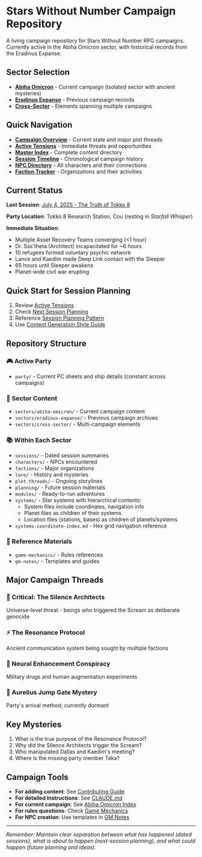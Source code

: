 # Stars Without Number Campaign Repository

A living campaign repository for Stars Without Number RPG campaigns. Currently active in the Abiha Omicron sector, with historical records from the Eradinus Expanse.

## Sector Selection

- **[Abiha Omicron](sectors/abiha-omicron/)** - Current campaign (isolated sector with ancient mysteries)
- **[Eradinus Expanse](sectors/eradinus-expanse/)** - Previous campaign records
- **[Cross-Sector](sectors/cross-sector/)** - Elements spanning multiple campaigns

## Quick Navigation

- **[Campaign Overview](campaign-overview.md)** - Current state and major plot threads
- **[Active Tensions](sectors/abiha-omicron/plot-threads/active-tensions.md)** - Immediate threats and opportunities
- **[Master Index](MASTER-INDEX.md)** - Complete content directory
- **[Session Timeline](TIMELINE.md)** - Chronological campaign history
- **[NPC Directory](NPC-INDEX.md)** - All characters and their connections
- **[Faction Tracker](FACTION-TRACKER.md)** - Organizations and their activities

## Current Status

**Last Session**: [July 4, 2025 - The Truth of Tokko 8](sectors/abiha-omicron/sessions/2025-07-04-truth-of-tokko-8.md)

**Party Location**: Tokko 8 Research Station, Cou (resting in *Starfall Whisper*)

**Immediate Situation**: 
- Multiple Asset Recovery Teams converging (<1 hour)
- Dr. Sss'theta (Architect) incapacitated for ~6 hours
- 10 refugees formed voluntary psychic network
- Lance and Kaedim made Deep Link contact with the Sleeper
- 65 hours until Sleeper awakens
- Planet-wide civil war erupting

## Quick Start for Session Planning

1. Review [Active Tensions](sectors/abiha-omicron/plot-threads/active-tensions.md)
2. Check [Next Session Planning](sectors/abiha-omicron/planning/next-session/)
3. Reference [Session Planning Pattern](gm-notes/session-planning-pattern.md)
4. Use [Content Generation Style Guide](gm-notes/content-generation-style.md)

## Repository Structure

### 🎮 Active Party
- `party/` - Current PC sheets and ship details (constant across campaigns)

### 🌌 Sector Content
- `sectors/abiha-omicron/` - Current campaign content
- `sectors/eradinus-expanse/` - Previous campaign archives
- `sectors/cross-sector/` - Multi-campaign elements

### 📚 Within Each Sector
- `sessions/` - Dated session summaries
- `characters/` - NPCs encountered
- `factions/` - Major organizations
- `lore/` - History and mysteries
- `plot-threads/` - Ongoing storylines
- `planning/` - Future session materials
- `modules/` - Ready-to-run adventures
- `systems/` - Star systems with hierarchical contents:
  - System files include coordinates, navigation info
  - Planet files as children of their systems
  - Location files (stations, bases) as children of planets/systems
- `systems-coordinate-index.md` - Hex grid navigation reference

### 📖 Reference Materials
- `game-mechanics/` - Rules references
- `gm-notes/` - Templates and guides

## Major Campaign Threads

### 🔴 Critical: The Silence Architects
Universe-level threat - beings who triggered the Scream as deliberate genocide

### ⚡ The Resonance Protocol
Ancient communication system being sought by multiple factions

### 🧠 Neural Enhancement Conspiracy
Military drugs and human augmentation experiments

### 🚀 Aurelius Jump Gate Mystery
Party's arrival method; currently dormant

## Key Mysteries
1. What is the true purpose of the Resonance Protocol?
2. Why did the Silence Architects trigger the Scream?
3. Who manipulated Dallas and Kaedim's meeting?
4. Where is the missing party member Taka?

## Campaign Tools

- **For adding content**: See [Contributing Guide](CONTRIBUTING.md)
- **For detailed instructions**: See [CLAUDE.md](CLAUDE.md)
- **For current campaign**: See [Abiha Omicron Index](sectors/abiha-omicron/README.md)
- **For rules questions**: Check [Game Mechanics](game-mechanics/)
- **For NPC creation**: Use templates in [GM Notes](gm-notes/)

---

*Remember: Maintain clear separation between what has happened (dated sessions), what is about to happen (next-session planning), and what could happen (future planning and ideas).*
